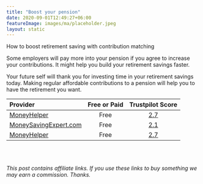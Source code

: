 ```yaml
---
title: "Boost your pension"
date: 2020-09-01T12:49:27+06:00
featureImage: images/ma/placeholder.jpeg
layout: static
---
```


How to boost retirement saving with contribution matching

Some employers will pay more into your pension if you agree to increase your contributions. It might help you build your retirement savings faster.

Your future self will thank you for investing time in your retirement savings today. Making regular affordable contributions to a pension will help you to have the retirement you want.

| Provider      | Free or Paid  |  Trustpilot Score  |
| :-----------          | :--------------:      |  :--------------:         |
| [MoneyHelper](https://www.moneyhelper.org.uk/en/pensions-and-retirement/building-your-retirement-pot/contribution-matching) | Free | [2.7](https://www.trustpilot.com/review/www.moneyhelper.org.uk) | 
| [MoneySavingExpert.com](https://www.moneysavingexpert.com/pensions/) | Free | [2.1](https://www.trustpilot.com/review/www.moneysavingexpert.com) | 
| [MoneyHelper](https://www.moneyhelper.org.uk/en/pensions-and-retirement/building-your-retirement-pot/how-to-increase-your-pension-savings) | Free | [2.7](https://www.trustpilot.com/review/www.moneyhelper.org.uk) | 
  

<br/><br/>

*This post contains affiliate links. If you use these links to buy something we may
earn a commission. Thanks.*






